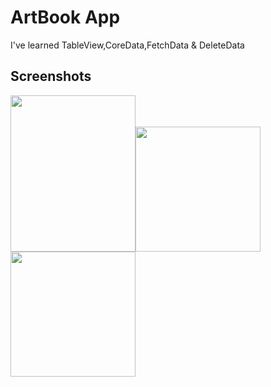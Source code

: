 
# ArtBook App
<p>I've learned TableView,CoreData,FetchData & DeleteData </p>


## Screenshots
<img src="https://github.com/Furkansarip/iOS-Swift-Projects/blob/main/ArtBook/Screenshots/main.png" width=200 height=250/><img src="https://github.com/Furkansarip/iOS-Swift-Projects/blob/main/ArtBook/Screenshots/addScreen.png" width=200/><img src="https://github.com/Furkansarip/iOS-Swift-Projects/blob/main/ArtBook/Screenshots/editScreen.png" width=200/>



